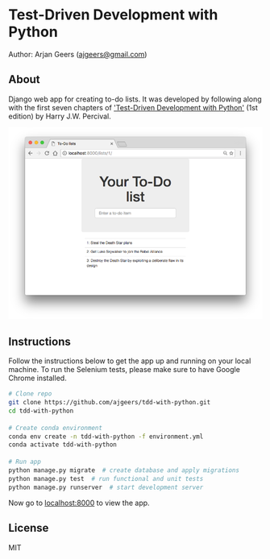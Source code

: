 # Test-Driven Development with Python

Author: Arjan Geers (ajgeers@gmail.com)


## About

Django web app for creating to-do lists. It was developed by following along with the first seven chapters of ['Test-Driven Development with Python'](http://www.obeythetestinggoat.com/) (1st edition) by Harry J.W. Percival.

<img src="screenshots/list.png" width="600" />


## Instructions

Follow the instructions below to get the app up and running on your local machine. To run the Selenium tests, please make sure to have Google Chrome installed.

```sh
# Clone repo
git clone https://github.com/ajgeers/tdd-with-python.git
cd tdd-with-python

# Create conda environment
conda env create -n tdd-with-python -f environment.yml
conda activate tdd-with-python

# Run app
python manage.py migrate  # create database and apply migrations
python manage.py test  # run functional and unit tests
python manage.py runserver  # start development server
```

Now go to [localhost:8000](http://127.0.0.1:8000/) to view the app.


## License

MIT
